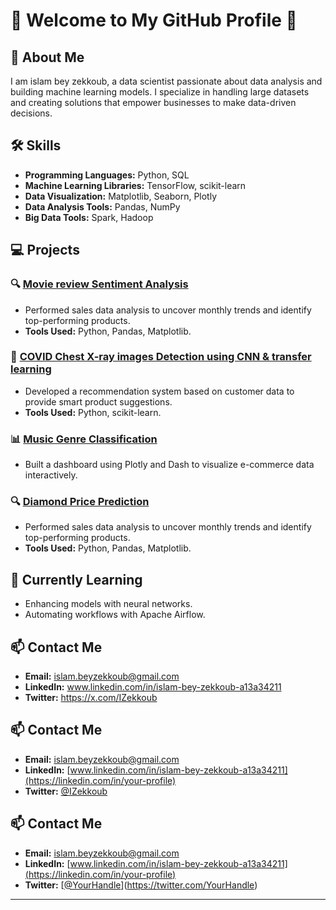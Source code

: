 # 🌟 Welcome to My GitHub Profile 🌟

## 👋 About Me
I am islam bey zekkoub, a data scientist passionate about data analysis and building machine learning models. I specialize in handling large datasets and creating solutions that empower businesses to make data-driven decisions.

## 🛠️ Skills
- **Programming Languages:** Python, SQL
- **Machine Learning Libraries:** TensorFlow, scikit-learn
- **Data Visualization:** Matplotlib, Seaborn, Plotly
- **Data Analysis Tools:** Pandas, NumPy
- **Big Data Tools:** Spark, Hadoop 

## 💻 Projects
### 🔍 [Movie review Sentiment Analysis](https://github.com/your-repo-name)
- Performed sales data analysis to uncover monthly trends and identify top-performing products.
- **Tools Used:** Python, Pandas, Matplotlib.

### 🤖 [COVID Chest X-ray images Detection using CNN & transfer learning](https://github.com/your-repo-name)
- Developed a recommendation system based on customer data to provide smart product suggestions.
- **Tools Used:** Python, scikit-learn.

### 📊 [Music Genre Classification](https://github.com/your-repo-name)
- Built a dashboard using Plotly and Dash to visualize e-commerce data interactively.

### 🔍 [Diamond Price Prediction](https://github.com/your-repo-name)
- Performed sales data analysis to uncover monthly trends and identify top-performing products.
- **Tools Used:** Python, Pandas, Matplotlib.

## 🌱 Currently Learning
- Enhancing models with neural networks.
- Automating workflows with Apache Airflow.

## 📫 Contact Me
- **Email:** islam.beyzekkoub@gmail.com
- **LinkedIn:** www.linkedin.com/in/islam-bey-zekkoub-a13a34211
- **Twitter:** https://x.com/IZekkoub
## 📫 Contact Me
- **Email:** islam.beyzekkoub@gmail.com
- **LinkedIn:** [www.linkedin.com/in/islam-bey-zekkoub-a13a34211](https://linkedin.com/in/your-profile)
- **Twitter:** [@IZekkoub]([https://twitter.com/YourHandle](https://x.com/IZekkoub))
  
## 📫 Contact Me
- **Email:** islam.beyzekkoub@gmail.com
- **LinkedIn:** [www.linkedin.com/in/islam-bey-zekkoub-a13a34211](https://linkedin.com/in/your-profile)
- **Twitter:** [[@YourHandle](https://x.com/IZekkoub)](https://twitter.com/YourHandle)
---

